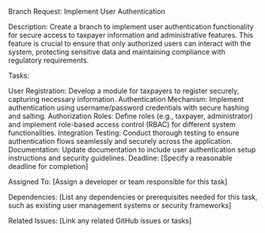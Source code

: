 Branch Request: Implement User Authentication

Description:
Create a branch to implement user authentication functionality for secure access to taxpayer information and administrative features. This feature is crucial to ensure that only authorized users can interact with the system, protecting sensitive data and maintaining compliance with regulatory requirements.

Tasks:

User Registration: Develop a module for taxpayers to register securely, capturing necessary information.
Authentication Mechanism: Implement authentication using username/password credentials with secure hashing and salting.
Authorization Roles: Define roles (e.g., taxpayer, administrator) and implement role-based access control (RBAC) for different system functionalities.
Integration Testing: Conduct thorough testing to ensure authentication flows seamlessly and securely across the application.
Documentation: Update documentation to include user authentication setup instructions and security guidelines.
Deadline: [Specify a reasonable deadline for completion]

Assigned To: [Assign a developer or team responsible for this task]

Dependencies: [List any dependencies or prerequisites needed for this task, such as existing user management systems or security frameworks]

Related Issues: [Link any related GitHub issues or tasks]
